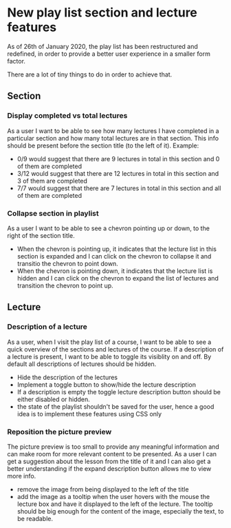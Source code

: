# New play list section and lecture features

As of 26th of January 2020, the play list has been restructured and redefined, in order to provide a better user experience in a smaller form factor.

There are a lot of tiny things to do in order to achieve that.

## Section

### Display completed vs total lectures

As a user I want to be able to see how many lectures I have completed in a particular section and how many total lectures are in that section. This info should be present before the section title (to the left of it). Example: 
* 0/9 would suggest that there are 9 lectures in total in this section and 0 of them are completed
* 3/12 would suggest that there are 12 lectures in total in this section and 3 of them are completed
* 7/7 would suggest that there are 7 lectures in total in this section and all of them are completed

### Collapse section in playlist
As a user I want to be able to see a chevron pointing up or down, to the right of the section title. 

* When the chevron is pointing up, it indicates that the lecture list in this section is expanded and I can click on the chevron to collapse it and transitio the chevron to point down.
* When the chevron is pointing down, it indicates that the lecture list is hidden and I can click on the chevron to expand the list of lectures and transition the chevron to point up.

## Lecture

### Description of a lecture
As a user, when I visit the play list of a course, I want to be able to see a quick overview of the sections and lectures of the course. If a description of a lecture is present, I want to be able to toggle its visiblity on and off. By default all descriptions of lectures should be hidden.
* Hide the description of the lectures
* Implement a toggle button to show/hide the lecture description
* If a description is empty the toggle lecture description button should be either disabled or hidden.
* the state of the playlist shouldn't be saved for the user, hence a good idea is to implement these features using CSS only

### Reposition the picture preview

The picture preview is too small to provide any meaningful information and can make room for more relevant content to be presented. As a user I can get a suggestion about the lesson from the title of it and I can also get a better understanding if the expand description button allows me to view more info.
* remove the image from being displayed to the left of the title
* add the image as a tooltip when the user hovers with the mouse the lecture box and have it displayed to the left of the lecture. The tooltip should be big enough for the content of the image, especially the text, to be readable.